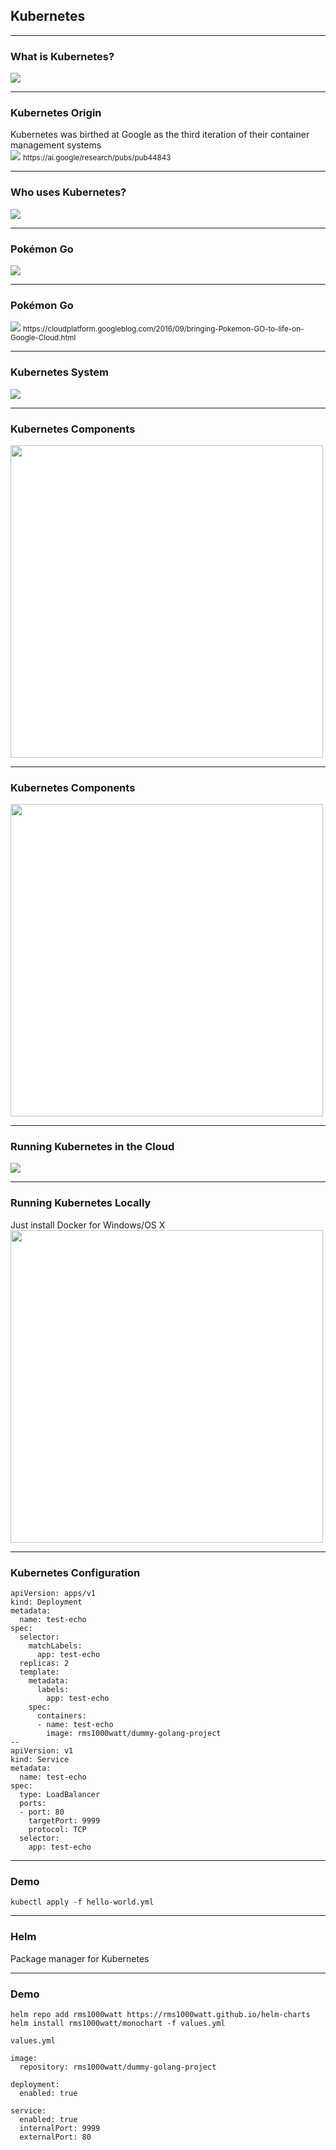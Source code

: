<!-- .slide: data-background="img/background-orange-orig.jpg" -->

## Kubernetes

---
<!-- .slide: data-background="img/background-orange-orig.jpg" -->

### What is Kubernetes?

<div class="fragment">
  <img src="./img/kubernetes-intro.png" style="background-color:white">
</div>

---
<!-- .slide: data-background="img/background-orange-orig.jpg" -->

### Kubernetes Origin

<div class="fragment">
  Kubernetes was birthed at Google as the third iteration of their container management systems<br>
  <img src="./img/borg-omega-kubernetes.png" style="background-color:white">
  <small>https://ai.google/research/pubs/pub44843</small>
</div>

---
<!-- .slide: data-background="img/background-orange-orig.jpg" -->

### Who uses Kubernetes?

<div class="fragment">
  <img src="./img/kubernetes-users.gif" style="background-color:white">
</div>

---
<!-- .slide: data-background="img/background-orange-orig.jpg" -->

### Pokémon Go

<img src="./img/pokemon-go-kubernetes-partial.png" style="background-color:white"> <!-- .element: class="fragment" -->

---
<!-- .slide: data-background="img/background-orange-orig.jpg" -->

### Pokémon Go

<img src="./img/pokemon-go-kubernetes-full.png" style="background-color:white">
<small>https://cloudplatform.googleblog.com/2016/09/bringing-Pokemon-GO-to-life-on-Google-Cloud.html</small>

---
<!-- .slide: data-background="img/background-orange-orig.jpg" -->

### Kubernetes System

<img src="./img/kubernetes-federated-cluster.png" style="background-color:white"> <!-- .element: class="fragment" -->

---
<!-- .slide: data-background="img/background-orange-orig.jpg" -->

### Kubernetes Components

<img src="./img/kubernetes-components-1.jpeg" height=500 style="background-color:white"> <!-- .element: class="fragment" -->

---
<!-- .slide: data-background="img/background-orange-orig.jpg" -->

### Kubernetes Components

<img src="./img/kubernetes-components-2.jpeg" height=500 style="background-color:white"> <!-- .element: class="fragment" -->

---
<!-- .slide: data-background="img/background-orange-orig.jpg" -->

### Running Kubernetes in the Cloud

<img src="./img/k8s-clouds.png" style="background-color:white"> <!-- .element: class="fragment" -->

---
<!-- .slide: data-background="img/background-orange-orig.jpg" -->

### Running Kubernetes Locally

<div class="fragment">
  Just install Docker for Windows/OS X
  <img src="./img/k8s-docker-for-mac.png" height=500 style="background-color:white">
</div>

---
<!-- .slide: data-background="img/background-orange-orig.jpg" -->

### Kubernetes Configuration

    apiVersion: apps/v1
    kind: Deployment
    metadata:
      name: test-echo
    spec:
      selector:
        matchLabels:
          app: test-echo
      replicas: 2
      template:
        metadata:
          labels:
            app: test-echo
        spec:
          containers:
          - name: test-echo
            image: rms1000watt/dummy-golang-project
    --
    apiVersion: v1
    kind: Service
    metadata:
      name: test-echo
    spec:
      type: LoadBalancer
      ports:
      - port: 80
        targetPort: 9999
        protocol: TCP
      selector:
        app: test-echo

---
<!-- .slide: data-background="img/background-orange-orig.jpg" -->

### Demo

    kubectl apply -f hello-world.yml

---
<!-- .slide: data-background="img/background-orange-orig.jpg" -->

### Helm

Package manager for Kubernetes

---
<!-- .slide: data-background="img/background-orange-orig.jpg" -->

### Demo

    helm repo add rms1000watt https://rms1000watt.github.io/helm-charts
    helm install rms1000watt/monochart -f values.yml

`values.yml`

    image:
      repository: rms1000watt/dummy-golang-project

    deployment:
      enabled: true

    service:
      enabled: true
      internalPort: 9999
      externalPort: 80

